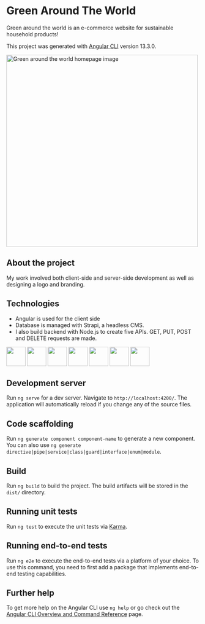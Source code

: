 # Green Around The World 
Green around the world is an e-commerce website for sustainable household products!

This project was generated with [Angular CLI](https://github.com/angular/angular-cli) version 13.3.0.

<img width="500" alt="Green around the world homepage image" src="https://user-images.githubusercontent.com/70562492/211481983-ba3655d8-6e9c-4ac8-afa3-c4b6e74fa0b8.png">

## About the project
My work involved both client-side and server-side development as well as designing a logo and branding.

## Technologies 
<ul>
<li>Angular is used for the client side</li>
    
<li>Database is managed with Strapi, a headless CMS. </li>
  
<li> I also build backend with Node.js to create five APIs. 
  GET, PUT, POST and DELETE requests are made. </li>

</ul>
<div>
<img height="50" src="https://user-images.githubusercontent.com/25181517/183890595-779a7e64-3f43-4634-bad2-eceef4e80268.png">
 <img height="50" src="https://user-images.githubusercontent.com/25181517/183890598-19a0ac2d-e88a-4005-a8df-1ee36782fde1.png"> 
 <img height="50" src="https://user-images.githubusercontent.com/25181517/183898054-b3d693d4-dafb-4808-a509-bab54cf5de34.png">
 <img height="50" src="https://user-images.githubusercontent.com/25181517/183568594-85e280a7-0d7e-4d1a-9028-c8c2209e073c.png"> 
 <img height="50" src="https://user-images.githubusercontent.com/25181517/183859966-a3462d8d-1bc7-4880-b353-e2cbed900ed6.png">
 
 <img src="https://user-images.githubusercontent.com/70562492/211486191-20a87c27-9425-4f30-a6fb-a1a4f7371b90.png" width="50"/>
<img height="50" src="https://user-images.githubusercontent.com/25181517/189715289-df3ee512-6eca-463f-a0f4-c10d94a06b2f.png"> 
 </div>

## Development server

Run `ng serve` for a dev server. Navigate to `http://localhost:4200/`. The application will automatically reload if you change any of the source files.

## Code scaffolding

Run `ng generate component component-name` to generate a new component. You can also use `ng generate directive|pipe|service|class|guard|interface|enum|module`.

## Build

Run `ng build` to build the project. The build artifacts will be stored in the `dist/` directory.

## Running unit tests

Run `ng test` to execute the unit tests via [Karma](https://karma-runner.github.io).

## Running end-to-end tests

Run `ng e2e` to execute the end-to-end tests via a platform of your choice. To use this command, you need to first add a package that implements end-to-end testing capabilities.

## Further help

To get more help on the Angular CLI use `ng help` or go check out the [Angular CLI Overview and Command Reference](https://angular.io/cli) page.
